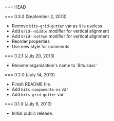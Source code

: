 === HEAD

=== 0.3.0 (September 2, 2013)

* Remove `bits-grid-gutter` var as it is useless
* Add `Grid--middle` modifier for vertical alignment
* Add `Grid--bottom` modifier for vertical alignment
* Reorder properties
* Use new style for comments

=== 0.2.1 (July 20, 2013)

* Rename organization's name to 'Bits.sass'

=== 0.2.0 (July 14, 2013)

* Finish README file
* Add `bits-components-ns` var
* Add `bits-grid-gutter` var

=== 0.1.0 (July 9, 2013)

* Initial public release.